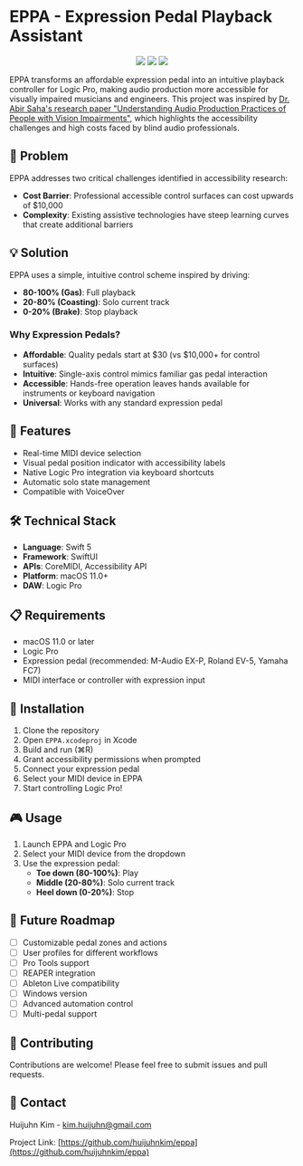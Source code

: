 # EPPA - Expression Pedal Playback Assistant

<p align="center">
  <img src="https://img.shields.io/badge/platform-macOS-blue">
  <img src="https://img.shields.io/badge/Swift-5.0-orange">
  <img src="https://img.shields.io/badge/Logic%20Pro-Compatible-green">
</p>

EPPA transforms an affordable expression pedal into an intuitive playback controller for Logic Pro, making audio production more accessible for visually impaired musicians and engineers. This project was inspired by [Dr. Abir Saha's research paper "Understanding Audio Production Practices of People with Vision Impairments"](https://doi.org/10.1145/3373625.3416993), which highlights the accessibility challenges and high costs faced by blind audio professionals.

## 🎯 Problem

EPPA addresses two critical challenges identified in accessibility research:

- **Cost Barrier**: Professional accessible control surfaces can cost upwards of $10,000
- **Complexity**: Existing assistive technologies have steep learning curves that create additional barriers

## 💡 Solution

EPPA uses a simple, intuitive control scheme inspired by driving:

- **80-100% (Gas)**: Full playback
- **20-80% (Coasting)**: Solo current track
- **0-20% (Brake)**: Stop playback

### Why Expression Pedals?

- **Affordable**: Quality pedals start at $30 (vs $10,000+ for control surfaces)
- **Intuitive**: Single-axis control mimics familiar gas pedal interaction
- **Accessible**: Hands-free operation leaves hands available for instruments or keyboard navigation
- **Universal**: Works with any standard expression pedal

## 🚀 Features

- Real-time MIDI device selection
- Visual pedal position indicator with accessibility labels
- Native Logic Pro integration via keyboard shortcuts
- Automatic solo state management
- Compatible with VoiceOver

## 🛠 Technical Stack

- **Language**: Swift 5
- **Framework**: SwiftUI
- **APIs**: CoreMIDI, Accessibility API
- **Platform**: macOS 11.0+
- **DAW**: Logic Pro

## 📋 Requirements

- macOS 11.0 or later
- Logic Pro
- Expression pedal (recommended: M-Audio EX-P, Roland EV-5, Yamaha FC7)
- MIDI interface or controller with expression input

## 🔧 Installation

1. Clone the repository
2. Open `EPPA.xcodeproj` in Xcode
3. Build and run (⌘R)
4. Grant accessibility permissions when prompted
5. Connect your expression pedal
6. Select your MIDI device in EPPA
7. Start controlling Logic Pro!

## 🎮 Usage

1. Launch EPPA and Logic Pro
2. Select your MIDI device from the dropdown
3. Use the expression pedal:
   - **Toe down (80-100%)**: Play
   - **Middle (20-80%)**: Solo current track
   - **Heel down (0-20%)**: Stop

## 🔮 Future Roadmap

- [ ] Customizable pedal zones and actions
- [ ] User profiles for different workflows
- [ ] Pro Tools support
- [ ] REAPER integration
- [ ] Ableton Live compatibility
- [ ] Windows version
- [ ] Advanced automation control
- [ ] Multi-pedal support

## 🤝 Contributing

Contributions are welcome! Please feel free to submit issues and pull requests.

## 📧 Contact

Huijuhn Kim - kim.huijuhn@gmail.com

Project Link: [https://github.com/huijuhnkim/eppa](https://github.com/huijuhnkim/eppa)
